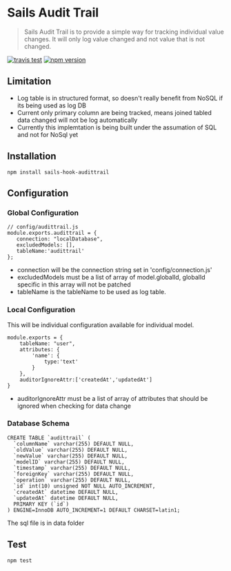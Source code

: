 # Sails Audit Trail  
> Sails Audit Trail is to provide a simple way for tracking individual value changes. It will only log value changed and not value that is not changed.

[![travis test](https://travis-ci.org/Antpolis/sails-hook-audittrail.svg?branch=master)](https://travis-ci.org/Antpolis/sails-hook-audittrail) [![npm version](https://badge.fury.io/js/sails-hook-audittrail.svg)](http://badge.fury.io/js/sails-hook-audittrail)

## Limitation
- Log table is in structured format, so doesn't really benefit from NoSQL if its being used as log DB
- Current only primary column are being tracked, means joined tabled data changed will not be log automatically
- Currently this implemtation is being built under the assumation of SQL and not for NoSql yet

## Installation
	npm install sails-hook-audittrail

## Configuration
### Global Configuration

	// config/audittrail.js
	module.exports.audittrail = {
	   connection: "localDatabase",
	   excludedModels: [],
	   tableName:'audittrail'
	};
- connection will be the connection string set in 'config/connection.js'
- excludedModels must be a list of array of model.globalId, globalId specific in this array will not be patched
- tableName is the tableName to be used as log table.

### Local Configuration
This will be individual configuration available for individual model. 

	module.exports = {
		tableName: "user",
		attributes: {
			'name': {
				type:'text'
			}
		},
		auditorIgnoreAttr:['createdAt','updatedAt']
	}
- auditorIgnoreAttr must be a list of array of attributes that should be ignored when checking for data change

### Database Schema
	CREATE TABLE `audittrail` (
	  `columnName` varchar(255) DEFAULT NULL,
	  `oldValue` varchar(255) DEFAULT NULL,
	  `newValue` varchar(255) DEFAULT NULL,
	  `modelID` varchar(255) DEFAULT NULL,
	  `timestamp` varchar(255) DEFAULT NULL,
	  `foreignKey` varchar(255) DEFAULT NULL,
	  `operation` varchar(255) DEFAULT NULL,
	  `id` int(10) unsigned NOT NULL AUTO_INCREMENT,
	  `createdAt` datetime DEFAULT NULL,
	  `updatedAt` datetime DEFAULT NULL,
	  PRIMARY KEY (`id`)
	) ENGINE=InnoDB AUTO_INCREMENT=1 DEFAULT CHARSET=latin1;
The sql file is in data folder
	
## Test
	npm test

